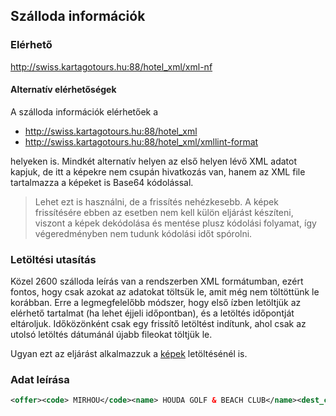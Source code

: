 ## Szálloda információk

### Elérhető

http://swiss.kartagotours.hu:88/hotel_xml/xml-nf

#### Alternatív elérhetőségek

A szálloda információk elérhetőek a 
- http://swiss.kartagotours.hu:88/hotel_xml
- http://swiss.kartagotours.hu:88/hotel_xml/xmllint-format

helyeken is. Mindkét alternatív helyen az első helyen lévő XML adatot kapjuk, de itt a képekre nem csupán hivatkozás van, hanem az XML file tartalmazza a képeket is Base64 kódolással. 
> Lehet ezt is használni, de a frissítés nehézkesebb. A képek frissítésére ebben az esetben nem kell külön eljárást készíteni, viszont a képek dekódolása és mentése plusz kódolási folyamat, így végeredményben nem tudunk kódolási időt spórolni.

### Letöltési utasítás

Közel 2600 szálloda leírás van a rendszerben XML formátumban, ezért fontos, hogy csak azokat az adatokat töltsük le, amit még nem töltöttünk le korábban.
Erre a legmegfelelőbb módszer, hogy első ízben letöltjük az elérhető tartalmat (ha lehet éjjeli időpontban), és a letöltés időpontját eltároljuk.
Időközönként csak egy frissítő letöltést indítunk, ahol csak az utolsó letöltés dátumánál újabb fileokat töltjük le.

Ugyan ezt az eljárást alkalmazzuk a [képek](Pictures.md) letöltésénél is.

### Adat leírása

```XML
<offer><code> MIRHOU</code><name> HOUDA GOLF & BEACH CLUB</name><dest_code> TUNP</dest_code><dest_name> Tunézia</dest_name><dest_region> Monastir</dest_region><dest_subregion> Monastir</dest_subregion><dest_airport> Monastir</dest_airport><category> 3</category><offertype> PP</offertype><exclusivity/><url/><texts><perex> Közvetlenül a homokos tengerparton fekvő szálloda, mely jó szolgáltatásokkal várja a pihenni vágyókat. A hotel nem messze fekszik Sousse és Monastir központjától, mindkét központ buszjárattal könnyedén megközelíthető. A golfozás szerelmesei itt valóban megtalálhatják számításaikat. Minden korosztály számára ajánljukUtazásszervező iroda hazai besorolása: 3*.</perex><distances> távolság a tengerparttól: közvetlen<br>távolság a repülőtértől (Monastir): 10 km<br>távolság a központtól (Sousse): 10 km<br>távolság az üzletektől: 10 km</distances><roomfacil> kétágyas szoba <br>tengerre nézo szoba felárért lekérésre<br>egyéni légkondicionáló (foszezonban)<br>telefon, muholdas TV<br>saját fürdoszoba (kád vagy zuhanyfülke, WC)<br>széf - külön fizetendo<br>erkély vagy terasz</roomfacil><hotelfacil> recepció, főétterem<br>2 a la carte étterem (tunéziai, olasz)<br>bár, snack bár, diszkó<br>üzlet<br>internet sarok - külön fizetendő<br>medence (napágyak és napernyők ingyenesen)<br>gyermekmedence, miniklub<br>aquapark, csúszdák</hotelfacil><beachdescr> homokos part<br>napágyak és napernyők ingyen, matrac illetékért<br>vízi sportok illetékért<br></beachdescr><entericnl> animációs programok<br>alkalmanként esti műsorok<br>fitnesz, török gőzfürdő, szauna<br>aerobik, teniszpálya, asztalitenisz, minigolf<br>darts, röplabda, kosárlabda, íjászat</entericnl><enterchrg> biliárd<br>jacuzzi, masszázs</enterchrg><boardincl> all inclusive: napi háromszori foétkezés, helyi alkoholos és alkoholmentes italok korlátlan fogyasztása 10:00-tol  02:00-ig, heti 2 szer étkezés az a la carte étteremben, napközben snack (snack bár, szendvics). Az all inclusive szállodák szolgáltatásai bizonyos részletekben szállodánként eltérhetnek.</boardincl><boardchrg></boardchrg><youtubelnk/><pictograms> 110001111011111001101000</pictograms><icons/><gps> 35.781953; 10.693483</gps></texts><images><image image_id="24549"/><image image_id="24572"/><image image_id="24571"/><image image_id="24569"/><image image_id="24568"/><image image_id="24567"/><image image_id="24566"/><image image_id="24565"/><image image_id="24564"/><image image_id="24563"/><image image_id="24562"/><image image_id="24561"/><image image_id="24560"/><image image_id="24557"/><image image_id="24556"/><image image_id="24555"/><image image_id="24554"/><image image_id="24553"/><image image_id="24552"/><image image_id="24551"/><image image_id="24550"/></images></offer>
```